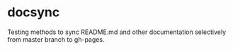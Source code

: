 docsync
=======

Testing methods to sync README.md and other documentation selectively from master branch to gh-pages.
